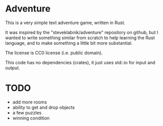 
Adventure
=========

This is a very simple text adventure game, written in Rust.

It was inspired by the "steveklabnik/adventure" repository
on github, but I wanted to write something similar from scratch
to help learning the Rust language, and to make something a
little bit more substantial.

The license is CC0 license (i.e. public domain).

This code has no dependencies (crates), it just uses std::io
for input and output.


TODO
====

-  add more rooms
-  ability to get and drop objects
-  a few puzzles
-  winning condition

